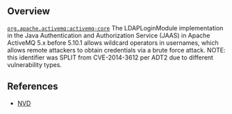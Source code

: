 ## Overview
[`org.apache.activemq:activemq-core`](http://search.maven.org/#search%7Cga%7C1%7Ca%3A%22activemq-core%22)
The LDAPLoginModule implementation in the Java Authentication and Authorization Service (JAAS) in Apache ActiveMQ 5.x before 5.10.1 allows wildcard operators in usernames, which allows remote attackers to obtain credentials via a brute force attack. NOTE: this identifier was SPLIT from CVE-2014-3612 per ADT2 due to different vulnerability types.

## References
- [NVD](https://web.nvd.nist.gov/view/vuln/detail?vulnId=CVE-2015-6524)